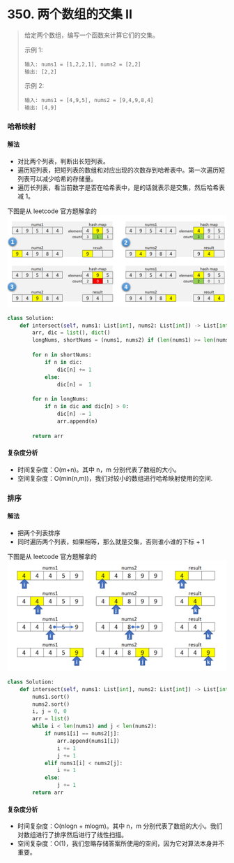 # 350. 两个数组的交集 II
> 给定两个数组，编写一个函数来计算它们的交集。
> 
> 示例 1:
> ```
> 输入: nums1 = [1,2,2,1], nums2 = [2,2]
> 输出: [2,2]
> ```
> 示例 2:
> ```
> 输入: nums1 = [4,9,5], nums2 = [9,4,9,8,4]
> 输出: [4,9]
> ```

### 哈希映射
#### 解法
- 对比两个列表，判断出长短列表。
- 遍历短列表，把短列表的数组和对应出现的次数存到哈希表中。第一次遍历短列表可以减少哈希的存储量。
- 遍历长列表，看当前数字是否在哈希表中，是的话就表示是交集，然后哈希表减 1。

下图是从 leetcode 官方题解拿的
![img](img/350_1.jpg)

```python
class Solution:
    def intersect(self, nums1: List[int], nums2: List[int]) -> List[int]: 
        arr, dic = list(), dict()
        longNums, shortNums = (nums1, nums2) if (len(nums1) >= len(nums2)) else (nums2, nums1)
        
        for n in shortNums:
            if n in dic:
                dic[n] += 1
            else:
                dic[n] =  1

        for n in longNums:
            if n in dic and dic[n] > 0:
                dic[n] -= 1
                arr.append(n)
        
        return arr
```
#### 复杂度分析
- 时间复杂度：O(m+n)。其中 n，m 分别代表了数组的大小。
- 空间复杂度：O(min(n,m))，我们对较小的数组进行哈希映射使用的空间.


### 排序
#### 解法
- 把两个列表排序
- 同时遍历两个列表，如果相等，那么就是交集，否则谁小谁的下标 + 1

下图是从 leetcode 官方题解拿的
![img](img/350_2.jpg)

```python
class Solution:
    def intersect(self, nums1: List[int], nums2: List[int]) -> List[int]: 
        nums1.sort()
        nums2.sort()
        i, j = 0, 0
        arr = list()
        while i < len(nums1) and j < len(nums2):
            if nums1[i] == nums2[j]:
                arr.append(nums1[i])
                i += 1
                j += 1
            elif nums1[i] < nums2[j]:
                i += 1
            else:
                j += 1
        return arr
```

#### 复杂度分析

- 时间复杂度：O(nlogn + mlogm)。其中 n，m 分别代表了数组的大小。我们对数组进行了排序然后进行了线性扫描。
- 空间复杂度：O(1)，我们忽略存储答案所使用的空间，因为它对算法本身并不重要。